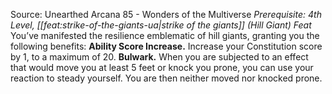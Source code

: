 Source: Unearthed Arcana 85 - Wonders of the Multiverse
*Prerequisite: 4th Level, [[feat:strike-of-the-giants-ua|strike of the giants]] (Hill Giant) Feat*
You’ve manifested the resilience emblematic of hill giants, granting you the following benefits:
**Ability Score Increase.** Increase your Constitution score by 1, to a maximum of 20.
**Bulwark.** When you are subjected to an effect that would move you at least 5 feet or knock you prone, you can use your reaction to steady yourself. You are then neither moved nor knocked prone.